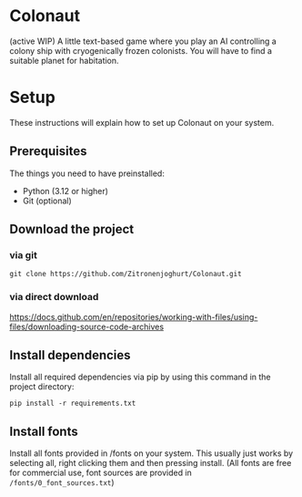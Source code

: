 # Colonaut
(active WIP) A little text-based game where you play an AI controlling a colony ship with cryogenically frozen colonists. You will have to find a suitable planet for habitation.

# Setup
These instructions will explain how to set up Colonaut on your system.

## Prerequisites
The things you need to have preinstalled:
- Python (3.12 or higher)
- Git (optional)

## Download the project
### via git
```
git clone https://github.com/Zitronenjoghurt/Colonaut.git
```

### via direct download
https://docs.github.com/en/repositories/working-with-files/using-files/downloading-source-code-archives

## Install dependencies
Install all required dependencies via pip by using this command in the project directory:
```
pip install -r requirements.txt
```

## Install fonts
Install all fonts provided in /fonts on your system.
This usually just works by selecting all, right clicking them and then pressing install.
(All fonts are free for commercial use, font sources are provided in `/fonts/0_font_sources.txt`)
